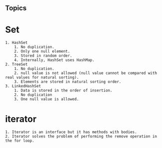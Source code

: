 ## Topics

# Set
    1. HashSet
        1. No duplication.
        2. Only one null element.
        3. Stored in random order.
        4. Internally, HashSet uses HashMap.
    2. TreeSet
        1. No duplication.
        2. null value is not allowed (null value cannot be compared with real values for natural sorting).
        3. Elements are stored in natural sorting order.
    3. LinkedHashSet
        1. Data is stored in the order of insertion.
        2. No duplication
        3. One null value is allowed.

# iterator
    1. Iterator is an interface but it has methods with bodies.
    2. Iterator solves the problem of performing the remove operation in the for loop.